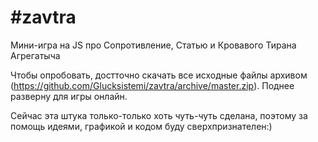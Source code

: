 # #zavtra
Мини-игра на JS про Сопротивление, Статью и Кровавого Тирана Агрегатыча

Чтобы опробовать, достточно скачать все исходные файлы архивом (https://github.com/Glucksistemi/zavtra/archive/master.zip). Поднее разверну для игры онлайн.

Сейчас эта штука только-только хоть чуть-чуть сделана, поэтому за помощь идеями, графикой и кодом буду сверхпризнателен:)
